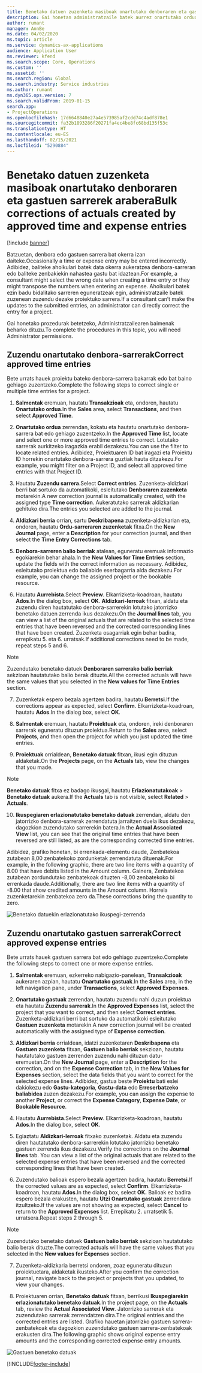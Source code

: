 ```yaml
---
title: Benetako datuen zuzenketa masiboak onartutako denboraren eta gastuen sarrerek arabera
description: Gai honetan administratzaile batek aurrez onartutako orduaren edo gastuen sarreran zuzenketa bat edo masibo bat nola egin dezakeen azaltzen da, fakturazioa osatu gabe badago.
author: rumant
manager: AnnBe
ms.date: 04/02/2020
ms.topic: article
ms.service: dynamics-ax-applications
audience: Application User
ms.reviewer: kfend
ms.search.scope: Core, Operations
ms.custom: ''
ms.assetid: ''
ms.search.region: Global
ms.search.industry: Service industries
ms.author: rumant
ms.dyn365.ops.version: 7
ms.search.validFrom: 2019-01-15
search.app:
- ProjectOperations
ms.openlocfilehash: 17d6648840e27a4e573985af2cdd74c4adf878e1
ms.sourcegitcommit: fa32b1893286f20271fa4ec4be8fc68bd135f53c
ms.translationtype: HT
ms.contentlocale: eu-ES
ms.lasthandoff: 02/15/2021
ms.locfileid: "5290884"
---
```

# <a name="bulk-corrections-of-actuals-created-by-approved-time-and-expense-entries"></a><span data-ttu-id="a6ffa-103">Benetako datuen zuzenketa masiboak onartutako denboraren eta gastuen sarrerek arabera</span><span class="sxs-lookup"><span data-stu-id="a6ffa-103">Bulk corrections of actuals created by approved time and expense entries</span></span>

[!include [banner](../includes/psa-now-project-operations.md)]

<span data-ttu-id="a6ffa-104">Batzuetan, denbora edo gastuen sarrera bat okerra izan daiteke.</span><span class="sxs-lookup"><span data-stu-id="a6ffa-104">Occasionally a time or expense entry may be entered incorrectly.</span></span> <span data-ttu-id="a6ffa-105">Adibidez, baliteke aholkulari batek data okerra aukeratzea denbora-sarreran edo baliteke zenbakiekin nahastea gastu bat idaztean.</span><span class="sxs-lookup"><span data-stu-id="a6ffa-105">For example, a consultant might select the wrong date when creating a time entry or they might transpose the numbers when entering an expense.</span></span> <span data-ttu-id="a6ffa-106">Aholkulari batek ezin badu bidalitako sarreren eguneratzeak egin, administratzaile batek zuzenean zuzendu dezake proiektuko sarrera.</span><span class="sxs-lookup"><span data-stu-id="a6ffa-106">If a consultant can’t make the updates to the submitted entries, an administrator can directly correct the entry for a project.</span></span>

<span data-ttu-id="a6ffa-107">Gai honetako prozedurak betetzeko, Administratzailearen baimenak beharko dituzu.</span><span class="sxs-lookup"><span data-stu-id="a6ffa-107">To complete the procedures in this topic, you will need Administrator permissions.</span></span>

## <a name="correct-approved-time-entries"></a><span data-ttu-id="a6ffa-108">Zuzendu onartutako denbora-sarrerak</span><span class="sxs-lookup"><span data-stu-id="a6ffa-108">Correct approved time entries</span></span>     

<span data-ttu-id="a6ffa-109">Bete urrats hauek proiektu bateko denbora-sarrera bakarrak edo bat baino gehiago zuzentzeko.</span><span class="sxs-lookup"><span data-stu-id="a6ffa-109">Complete the following steps to correct single or multiple time entries for a project.</span></span>

1. <span data-ttu-id="a6ffa-110">**Salmentak** eremuan, hautatu **Transakzioak** eta, ondoren, hautatu **Onartutako ordua**.</span><span class="sxs-lookup"><span data-stu-id="a6ffa-110">In the **Sales** area, select **Transactions**, and then select **Approved Time**.</span></span> 

2. <span data-ttu-id="a6ffa-111">**Onartutako ordua** zerrendan, kokatu eta hautatu onartutako denbora-sarrera bat edo gehiago zuzentzeko.</span><span class="sxs-lookup"><span data-stu-id="a6ffa-111">In the **Approved Time** list, locate and select one or more approved time entries to correct.</span></span> <span data-ttu-id="a6ffa-112">Lotutako sarrerak aurkitzeko iragazkia erabil dezakezu.</span><span class="sxs-lookup"><span data-stu-id="a6ffa-112">You can use the filter to locate related entries.</span></span> <span data-ttu-id="a6ffa-113">Adibidez, Proiektuaren ID bat iragazi eta Proiektu ID horrekin onartutako denbora-sarrera guztiak hauta ditzakezu.</span><span class="sxs-lookup"><span data-stu-id="a6ffa-113">For example, you might filter on a Project ID, and select all approved time entries with that Project ID.</span></span>

3. <span data-ttu-id="a6ffa-114">Hautatu **Zuzendu sarrera**.</span><span class="sxs-lookup"><span data-stu-id="a6ffa-114">Select **Correct entries**.</span></span> <span data-ttu-id="a6ffa-115">Zuzenketa-aldizkari berri bat sortuko da automatikoki, esleitutako **Denboraren zuzenketa** motarekin.</span><span class="sxs-lookup"><span data-stu-id="a6ffa-115">A new correction journal is automatically created, with the assigned type **Time correction**.</span></span> <span data-ttu-id="a6ffa-116">Aukeratutako sarrerak aldizkarian gehituko dira.</span><span class="sxs-lookup"><span data-stu-id="a6ffa-116">The entries you selected are added to the journal.</span></span> 

4. <span data-ttu-id="a6ffa-117">**Aldizkari berria** orrian, sartu **Deskribapena** zuzenketa-aldizkarian eta, ondoren, hautatu **Ordu-sarreraren zuzenketak** fitxa.</span><span class="sxs-lookup"><span data-stu-id="a6ffa-117">On the **New Journal** page, enter a **Description** for your correction journal, and then select the **Time Entry Corrections** tab.</span></span>  
5. <span data-ttu-id="a6ffa-118">**Denbora-sarreren balio berriak** atalean, eguneratu eremuak informazio egokiarekin behar ahala.</span><span class="sxs-lookup"><span data-stu-id="a6ffa-118">In the **New Values for Time Entries** section, update the fields with the correct information as necessary.</span></span> <span data-ttu-id="a6ffa-119">Adibidez, esleitutako proiektua edo baliabide eserbagarria alda dezakezu.</span><span class="sxs-lookup"><span data-stu-id="a6ffa-119">For example, you can change the assigned project or the bookable resource.</span></span>

6. <span data-ttu-id="a6ffa-120">Hautatu **Aurrebista**.</span><span class="sxs-lookup"><span data-stu-id="a6ffa-120">Select **Preview**.</span></span> <span data-ttu-id="a6ffa-121">Elkarrizketa-koadroan, hautatu **Ados**.</span><span class="sxs-lookup"><span data-stu-id="a6ffa-121">In the dialog box, select **OK**.</span></span> <span data-ttu-id="a6ffa-122">**Aldizkari-lerroak** fitxan, aldatu eta zuzendu diren hautatutako denbora-sarrerekin lotutako jatorrizko benetako datuen zerrenda ikus dezakezu.</span><span class="sxs-lookup"><span data-stu-id="a6ffa-122">On the **Journal lines** tab, you can view a list of the original actuals that are related to the selected time entries that have been reversed and the corrected corresponding lines that have been created.</span></span> <span data-ttu-id="a6ffa-123">Zuzenketa osagarriak egin behar badira, errepikatu 5. eta 6. urratsak.</span><span class="sxs-lookup"><span data-stu-id="a6ffa-123">If additional corrections need to be made, repeat steps 5 and 6.</span></span> 

> [!NOTE]
> <span data-ttu-id="a6ffa-124">Zuzendutako benetako datuek **Denboraren sarrerako balio berriak** sekzioan hautatutako balio berak dituzte.</span><span class="sxs-lookup"><span data-stu-id="a6ffa-124">All the corrected actuals will have the same values that you selected in the **New values for Time Entries** section.</span></span>

7. <span data-ttu-id="a6ffa-125">Zuzenketak espero bezala agertzen badira, hautatu **Berretsi**.</span><span class="sxs-lookup"><span data-stu-id="a6ffa-125">If the corrections appear as expected, select **Confirm**.</span></span> <span data-ttu-id="a6ffa-126">Elkarrizketa-koadroan, hautatu **Ados**.</span><span class="sxs-lookup"><span data-stu-id="a6ffa-126">In the dialog box, select **OK**.</span></span>

8. <span data-ttu-id="a6ffa-127">**Salmentak** eremuan, hautatu **Proiektuak** eta, ondoren, ireki denboraren sarrerak eguneratu dituzun proiektua.</span><span class="sxs-lookup"><span data-stu-id="a6ffa-127">Return to the **Sales** area, select **Projects**, and then open the project for which you just updated the time entries.</span></span> 

9. <span data-ttu-id="a6ffa-128">**Proiektuak** orrialdean, **Benetako datuak** fitxan, ikusi egin dituzun aldaketak.</span><span class="sxs-lookup"><span data-stu-id="a6ffa-128">On the **Projects** page, on the **Actuals** tab, view the changes that you made.</span></span> 

> [!NOTE]
> <span data-ttu-id="a6ffa-129">**Benetako datuak** fitxa ez badago ikusgai, hautatu **Erlazionatutakoak** > **Benetako datuak** aukera.</span><span class="sxs-lookup"><span data-stu-id="a6ffa-129">If the **Actuals** tab is not visible, select **Related** > **Actuals**.</span></span>  

10. <span data-ttu-id="a6ffa-130">**Ikuspegiaren erlazionatutako benetako datuak** zerrendan, aldatu den jatorrizko denbora-sarrerak zerrendatuta jarraitzen duela ikus dezakezu, dagozkion zuzendutako sarrerekin batera.</span><span class="sxs-lookup"><span data-stu-id="a6ffa-130">In the **Actual Associated View** list, you can see that the original time entries that have been reversed are still listed, as are the corresponding corrected time entries.</span></span> 

<span data-ttu-id="a6ffa-131">Adibidez, grafiko honetan, bi errenkada-elementu daude, Zenbatekoa zutabean 8,00 zenbatekoko zordunketak zerrendatuta dituenak.</span><span class="sxs-lookup"><span data-stu-id="a6ffa-131">For example, in the following graphic, there are two line items with a quantity of 8.00 that have debits listed in the Amount column.</span></span> <span data-ttu-id="a6ffa-132">Gainera, Zenbatekoa zutabean zordundutako zenbatekoak dituzten -8,00 zenbatekoko bi errenkada daude.</span><span class="sxs-lookup"><span data-stu-id="a6ffa-132">Additionally, there are two line items with a quantity of -8.00 that show credited amounts in the Amount column.</span></span> <span data-ttu-id="a6ffa-133">Horrela zuzenketarekin zenbatekoa zero da.</span><span class="sxs-lookup"><span data-stu-id="a6ffa-133">These corrections bring the quantity to zero.</span></span>

![Benetako datuekin erlazionatutako ikuspegi-zerrenda](https://github.com/MicrosoftDocs/dynamics-365-customer-engagement-pr/blob/bulk-corrections-actuals-created-by-approved-time-expense-entries.md/time-actuals.png)
 
## <a name="correct-approved-expense-entries"></a><span data-ttu-id="a6ffa-135">Zuzendu onartutako gastuen sarrerak</span><span class="sxs-lookup"><span data-stu-id="a6ffa-135">Correct approved expense entries</span></span>

<span data-ttu-id="a6ffa-136">Bete urrats hauek gastuen sarrera bat edo gehiago zuzentzeko.</span><span class="sxs-lookup"><span data-stu-id="a6ffa-136">Complete the following steps to correct one or more expense entries.</span></span> 

1. <span data-ttu-id="a6ffa-137">**Salmentak** eremuan, ezkerreko nabigazio-panelean, **Transakzioak** aukeraren azpian, hautatu **Onartutako gastuak**.</span><span class="sxs-lookup"><span data-stu-id="a6ffa-137">In the **Sales** area, in the left navigation pane, under **Transactions**, select **Approved Expenses**.</span></span>

2. <span data-ttu-id="a6ffa-138">**Onartutako gastuak** zerrendan, hautatu zuzendu nahi duzun proiektua eta hautatu **Zuzendu sarrerak**.</span><span class="sxs-lookup"><span data-stu-id="a6ffa-138">In the **Approved Expenses** list, select the project that you want to correct, and then select **Correct entries**.</span></span> <span data-ttu-id="a6ffa-139">Zuzenketa-aldizkari berri bat sortuko da automatikoki esleitutako **Gastuen zuzenketa** motarekin.</span><span class="sxs-lookup"><span data-stu-id="a6ffa-139">A new correction journal will be created automatically with the assigned type of **Expense correction**.</span></span> 

3. <span data-ttu-id="a6ffa-140">**Aldizkari berria** orrialdean, idatzi zuzenketaren **Deskribapena** eta **Gastuen zuzenketa** fitxan, **Gastuen balio berriak** sekzioan, hautatu hautatutako gastuen zerrenden zuzendu nahi dituzun datu-eremuetan.</span><span class="sxs-lookup"><span data-stu-id="a6ffa-140">On the **New Journal** page, enter a **Description** for the correction, and on the **Expense Correction** tab, in the **New Values for Expenses** section, select the data fields that you want to correct for the selected expense lines.</span></span> <span data-ttu-id="a6ffa-141">Adibidez, gastua beste **Proiektu** bati eslei dakiokezu edo **Gastu-kategoria**, **Gastu-data** edo **Erreserbatzeko baliabidea** zuzen dezakezu.</span><span class="sxs-lookup"><span data-stu-id="a6ffa-141">For example, you can assign the expense to another **Project**, or correct the **Expense Category**, **Expense Date**, or **Bookable Resource**.</span></span>

4. <span data-ttu-id="a6ffa-142">Hautatu **Aurrebista**.</span><span class="sxs-lookup"><span data-stu-id="a6ffa-142">Select **Preview**.</span></span> <span data-ttu-id="a6ffa-143">Elkarrizketa-koadroan, hautatu **Ados**.</span><span class="sxs-lookup"><span data-stu-id="a6ffa-143">In the dialog box, select **OK**.</span></span> 

5. <span data-ttu-id="a6ffa-144">Egiaztatu **Aldizkari-lerroak** fitxako zuzenketak. Aldatu eta zuzendu diren hautatutako denbora-sarrerekin lotutako jatorrizko benetako gastuen zerrenda ikus dezakezu.</span><span class="sxs-lookup"><span data-stu-id="a6ffa-144">Verify the corrections on the **Journal lines** tab. You can view a list of the original actuals that are related to the selected expense entries that have been reversed and the corrected corresponding lines that have been created.</span></span>

6. <span data-ttu-id="a6ffa-145">Zuzendutako balioak espero bezala agertzen badira, hautatu **Berretsi**.</span><span class="sxs-lookup"><span data-stu-id="a6ffa-145">If the corrected values are as expected, select **Confirm**.</span></span> <span data-ttu-id="a6ffa-146">Elkarrizketa-koadroan, hautatu **Ados**.</span><span class="sxs-lookup"><span data-stu-id="a6ffa-146">In the dialog box, select **OK.**</span></span> <span data-ttu-id="a6ffa-147">Balioak ez badira espero bezala erakusten, hautatu **Utzi** **Onartutako gastuak** zerrendara itzultzeko.</span><span class="sxs-lookup"><span data-stu-id="a6ffa-147">If the values are not showing as expected, select **Cancel** to return to the **Approved Expenses** list.</span></span> <span data-ttu-id="a6ffa-148">Errepikatu 2. urratsetik 5. urratsera.</span><span class="sxs-lookup"><span data-stu-id="a6ffa-148">Repeat steps 2 through 5.</span></span> 

> [!NOTE]
> <span data-ttu-id="a6ffa-149">Zuzendutako benetako datuek **Gastuen balio berriak** sekzioan hautatutako balio berak dituzte.</span><span class="sxs-lookup"><span data-stu-id="a6ffa-149">The corrected actuals will have the same values that you selected in the **New values for Expenses** section.</span></span>

7. <span data-ttu-id="a6ffa-150">Zuzenketa-aldizkaria berretsi ondoren, zoaz eguneratu dituzun proiektuetara, aldaketak ikusteko.</span><span class="sxs-lookup"><span data-stu-id="a6ffa-150">After you confirm the correction journal, navigate back to the project or projects that you updated, to view your changes.</span></span>  

8. <span data-ttu-id="a6ffa-151">Proiektuaren orrian, **Benetako datuak** fitxan, berrikusi **Ikuspegiarekin erlazionatutako benetako datuak**.</span><span class="sxs-lookup"><span data-stu-id="a6ffa-151">In the project page, on the **Actuals** tab, review the **Actual Associated View**.</span></span> <span data-ttu-id="a6ffa-152">Jatorrizko sarrerak eta zuzendutako sarrerak zerrendatzen dira.</span><span class="sxs-lookup"><span data-stu-id="a6ffa-152">The original entries and the corrected entries are listed.</span></span> <span data-ttu-id="a6ffa-153">Grafiko hauetan jatorrizko gastuen sarrera-zenbatekoak eta dagozkion zuzendutako gastuen sarrera-zenbatekoak erakusten dira.</span><span class="sxs-lookup"><span data-stu-id="a6ffa-153">The following graphic shows original expense entry amounts and the corresponding corrected expense entry amounts.</span></span> 

![Gastuen benetako datuak](https://user-images.githubusercontent.com/60806505/77122219-4cd52900-69fa-11ea-8349-ccd2ffebf640.png)


[!INCLUDE[footer-include](../includes/footer-banner.md)]